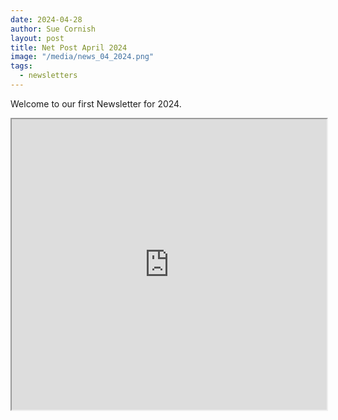 ```yaml
---
date: 2024-04-28
author: Sue Cornish
layout: post
title: Net Post April 2024
image: "/media/news_04_2024.png"
tags:
  - newsletters
---
```


Welcome to our first Newsletter for 2024.

<iframe src='https://docs.google.com/gview?url=https://hprtc.org.au/newsletters/HPRTC_Newsletter_April_2024.pdf" &embedded=true' width='100%' height=465></iframe>
